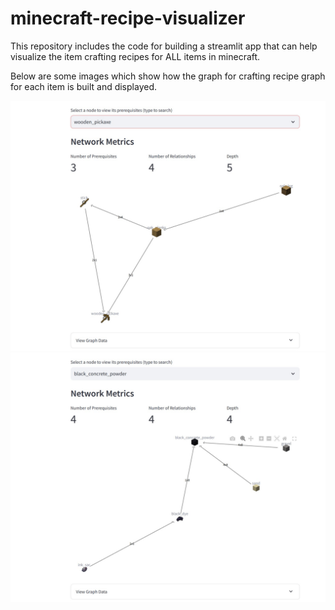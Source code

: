 # minecraft-recipe-visualizer
This repository includes the code for building a streamlit app that can help visualize the item crafting recipes for ALL items in minecraft.

Below are some images which show how the graph for crafting recipe graph for each item is built and displayed.

![Recipe for wooden pickaxe](example_recipe_2.jpeg)
![Recipe for black concrete powder](example_recipe.jpeg)
